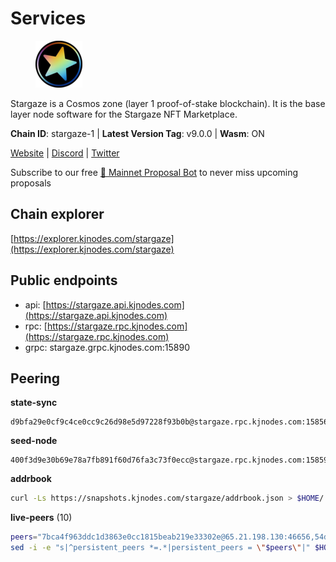# Services

<figure><img src="https://raw.githubusercontent.com/kj89/cosmos-images/main/logos/stargaze.png" alt=""><figcaption></figcaption></figure>

Stargaze is a Cosmos zone (layer 1 proof-of-stake blockchain).  It is the base layer node software for the Stargaze NFT Marketplace.

**Chain ID**: stargaze-1 | **Latest Version Tag**: v9.0.0 | **Wasm**: ON

[Website](https://www.stargaze.zone) | [Discord](https://discord.gg/stargaze) | [Twitter](https://twitter.com/stargazezone)



Subscribe to our free [🤖 Mainnet Proposal Bot](https://t.me/kjnodes_proposal_bot) to never miss upcoming proposals


## Chain explorer
[https://explorer.kjnodes.com/stargaze](https://explorer.kjnodes.com/stargaze)

## Public endpoints

* api: [https://stargaze.api.kjnodes.com](https://stargaze.api.kjnodes.com)
* rpc: [https://stargaze.rpc.kjnodes.com](https://stargaze.rpc.kjnodes.com)
* grpc: stargaze.grpc.kjnodes.com:15890

## Peering

**state-sync**

```text
d9bfa29e0cf9c4ce0cc9c26d98e5d97228f93b0b@stargaze.rpc.kjnodes.com:15856
```

**seed-node**

```text
400f3d9e30b69e78a7fb891f60d76fa3c73f0ecc@stargaze.rpc.kjnodes.com:15859
```

**addrbook**
```bash
curl -Ls https://snapshots.kjnodes.com/stargaze/addrbook.json > $HOME/.starsd/config/addrbook.json
```

**live-peers** (10)
```bash
peers="7bca4f963ddc1d3863e0cc1815beab219e33302e@65.21.198.130:46656,54d4bf577c2dce3a8137d8fe7820b46d199344e5@135.181.76.35:26656,4da84cfcc0fcc8e144f9fdb4af4b175d8c6864a0@142.93.214.125:26656,0a935dd56157e719e704bc46633faf6ef0d52f11@51.159.109.243:21103,d3393f1ddc2b2f1ad4e91d86b429576ab1ed241f@195.154.99.18:28454,d9bfa29e0cf9c4ce0cc9c26d98e5d97228f93b0b@65.109.88.38:15856,0075beaca29af670b9ebe4acf74386d59ff5c365@77.68.90.48:26656,6f8eddb672e93eb3362a7cb1c843a4e26af71ebc@149.202.72.186:26629,2dc5fefa675ef14718d6a0b9927f8b5955c94322@159.69.196.47:26629,b99beb75e753224b2cf6b3dd8db48b47047c56f6@135.181.162.122:26656"
sed -i -e "s|^persistent_peers *=.*|persistent_peers = \"$peers\"|" $HOME/.starsd/config/config.toml
```
